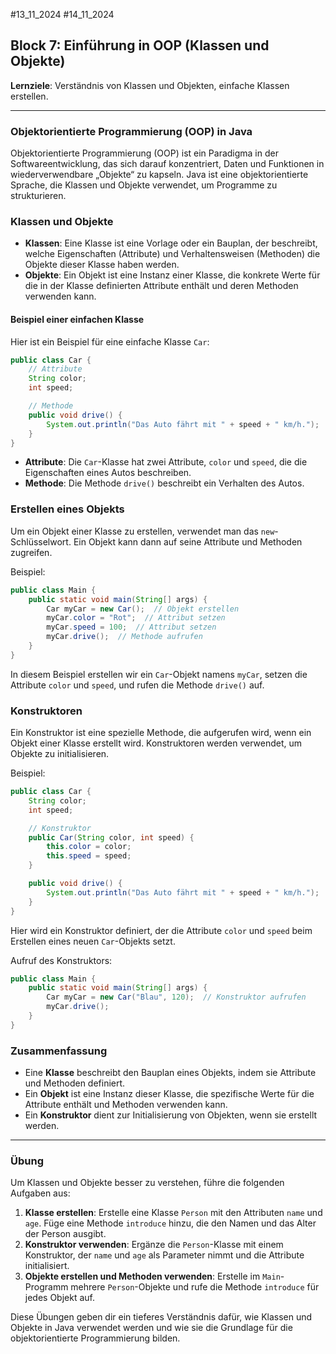 #13_11_2024 #14_11_2024
## Block 7: Einführung in OOP (Klassen und Objekte)

**Lernziele**: Verständnis von Klassen und Objekten, einfache Klassen erstellen.

---

### Objektorientierte Programmierung (OOP) in Java

Objektorientierte Programmierung (OOP) ist ein Paradigma in der Softwareentwicklung, das sich darauf konzentriert, Daten und Funktionen in wiederverwendbare „Objekte“ zu kapseln. Java ist eine objektorientierte Sprache, die Klassen und Objekte verwendet, um Programme zu strukturieren.

### Klassen und Objekte

- **Klassen**: Eine Klasse ist eine Vorlage oder ein Bauplan, der beschreibt, welche Eigenschaften (Attribute) und Verhaltensweisen (Methoden) die Objekte dieser Klasse haben werden.
- **Objekte**: Ein Objekt ist eine Instanz einer Klasse, die konkrete Werte für die in der Klasse definierten Attribute enthält und deren Methoden verwenden kann.

#### Beispiel einer einfachen Klasse

Hier ist ein Beispiel für eine einfache Klasse `Car`:

```java
public class Car {
    // Attribute
    String color;
    int speed;

    // Methode
    public void drive() {
        System.out.println("Das Auto fährt mit " + speed + " km/h.");
    }
}
```

- **Attribute**: Die `Car`-Klasse hat zwei Attribute, `color` und `speed`, die die Eigenschaften eines Autos beschreiben.
- **Methode**: Die Methode `drive()` beschreibt ein Verhalten des Autos.

### Erstellen eines Objekts

Um ein Objekt einer Klasse zu erstellen, verwendet man das `new`-Schlüsselwort. Ein Objekt kann dann auf seine Attribute und Methoden zugreifen.

Beispiel:

```java
public class Main {
    public static void main(String[] args) {
        Car myCar = new Car();  // Objekt erstellen
        myCar.color = "Rot";  // Attribut setzen
        myCar.speed = 100;  // Attribut setzen
        myCar.drive();  // Methode aufrufen
    }
}
```

In diesem Beispiel erstellen wir ein `Car`-Objekt namens `myCar`, setzen die Attribute `color` und `speed`, und rufen die Methode `drive()` auf.

### Konstruktoren

Ein Konstruktor ist eine spezielle Methode, die aufgerufen wird, wenn ein Objekt einer Klasse erstellt wird. Konstruktoren werden verwendet, um Objekte zu initialisieren.

Beispiel:

```java
public class Car {
    String color;
    int speed;

    // Konstruktor
    public Car(String color, int speed) {
        this.color = color;
        this.speed = speed;
    }

    public void drive() {
        System.out.println("Das Auto fährt mit " + speed + " km/h.");
    }
}
```

Hier wird ein Konstruktor definiert, der die Attribute `color` und `speed` beim Erstellen eines neuen `Car`-Objekts setzt.

Aufruf des Konstruktors:

```java
public class Main {
    public static void main(String[] args) {
        Car myCar = new Car("Blau", 120);  // Konstruktor aufrufen
        myCar.drive();
    }
}
```

### Zusammenfassung

- Eine **Klasse** beschreibt den Bauplan eines Objekts, indem sie Attribute und Methoden definiert.
- Ein **Objekt** ist eine Instanz dieser Klasse, die spezifische Werte für die Attribute enthält und Methoden verwenden kann.
- Ein **Konstruktor** dient zur Initialisierung von Objekten, wenn sie erstellt werden.

---

### Übung

Um Klassen und Objekte besser zu verstehen, führe die folgenden Aufgaben aus:

1. **Klasse erstellen**: Erstelle eine Klasse `Person` mit den Attributen `name` und `age`. Füge eine Methode `introduce` hinzu, die den Namen und das Alter der Person ausgibt.
2. **Konstruktor verwenden**: Ergänze die `Person`-Klasse mit einem Konstruktor, der `name` und `age` als Parameter nimmt und die Attribute initialisiert.
3. **Objekte erstellen und Methoden verwenden**: Erstelle im `Main`-Programm mehrere `Person`-Objekte und rufe die Methode `introduce` für jedes Objekt auf.

Diese Übungen geben dir ein tieferes Verständnis dafür, wie Klassen und Objekte in Java verwendet werden und wie sie die Grundlage für die objektorientierte Programmierung bilden.
